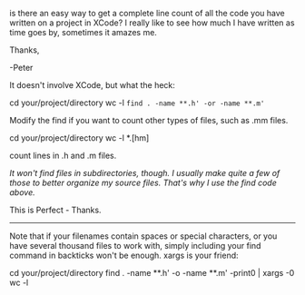 is there an easy way to get a complete line count of all the code you have written on a project in XCode? I really like to see how much I have written as time goes by, sometimes it amazes me.

Thanks,

-Peter

It doesn't involve XCode, but what the heck:

    
cd your/project/directory
wc -l `find . -name **.h' -or -name **.m'`


Modify the find if you want to count other types of files, such as .mm files.


    
cd your/project/directory
wc -l *.[hm]

count lines in .h and .m files.

*It won't find files in subdirectories, though. I usually make quite a few of those to better organize my source files. That's why I use the find code above.*


This is Perfect - Thanks.

------
Note that if your filenames contain spaces or special characters, or you have several thousand files to work with, simply including your find command in backticks won't be enough.  xargs is your friend:

    
cd your/project/directory
find . -name **.h' -o -name **.m' -print0 | xargs -0 wc -l
